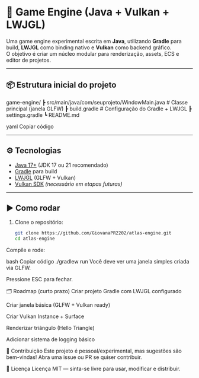 # 🚀 Game Engine (Java + Vulkan + LWJGL)

Uma game engine experimental escrita em **Java**, utilizando **Gradle** para build, **LWJGL** como binding nativo e **Vulkan** como backend gráfico.  
O objetivo é criar um núcleo modular para renderização, assets, ECS e editor de projetos.

---

## 📦 Estrutura inicial do projeto
game-engine/
┣ src/main/java/com/seuprojeto/WindowMain.java # Classe principal (janela GLFW)
┣ build.gradle # Configuração do Gradle + LWJGL
┣ settings.gradle
┗ README.md

yaml
Copiar código

---

## ⚙️ Tecnologias
- [Java 17+](https://adoptium.net/) (JDK 17 ou 21 recomendado)
- [Gradle](https://gradle.org/) para build
- [LWJGL](https://www.lwjgl.org/) (GLFW + Vulkan)
- [Vulkan SDK](https://vulkan.lunarg.com/sdk/home) *(necessário em etapas futuras)*

---

## ▶️ Como rodar
1. Clone o repositório:
   ```bash
   git clone https://github.com/GiovanaPR2202/atlas-engine.git
   cd atlas-engine
   ```
Compile e rode:

bash
Copiar código
./gradlew run
Você deve ver uma janela simples criada via GLFW.

Pressione ESC para fechar.

🗂 Roadmap (curto prazo)
Criar projeto Gradle com LWJGL configurado

Criar janela básica (GLFW + Vulkan ready)

Criar Vulkan Instance + Surface

Renderizar triângulo (Hello Triangle)

Adicionar sistema de logging básico

🤝 Contribuição
Este projeto é pessoal/experimental, mas sugestões são bem-vindas!
Abra uma issue ou PR se quiser contribuir.

📄 Licença
Licença MIT — sinta-se livre para usar, modificar e distribuir.
